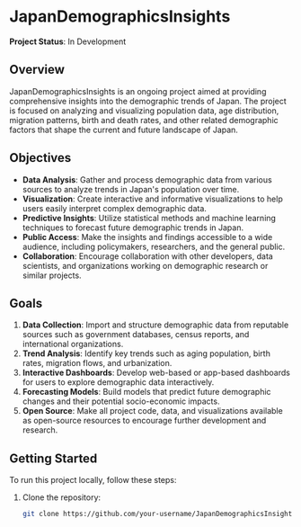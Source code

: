 # JapanDemographicsInsights

**Project Status**: In Development

## Overview

JapanDemographicsInsights is an ongoing project aimed at providing comprehensive insights into the demographic trends of Japan. The project is focused on analyzing and visualizing population data, age distribution, migration patterns, birth and death rates, and other related demographic factors that shape the current and future landscape of Japan.

## Objectives

- **Data Analysis**: Gather and process demographic data from various sources to analyze trends in Japan's population over time.
- **Visualization**: Create interactive and informative visualizations to help users easily interpret complex demographic data.
- **Predictive Insights**: Utilize statistical methods and machine learning techniques to forecast future demographic trends in Japan.
- **Public Access**: Make the insights and findings accessible to a wide audience, including policymakers, researchers, and the general public.
- **Collaboration**: Encourage collaboration with other developers, data scientists, and organizations working on demographic research or similar projects.

## Goals

1. **Data Collection**: Import and structure demographic data from reputable sources such as government databases, census reports, and international organizations.
2. **Trend Analysis**: Identify key trends such as aging population, birth rates, migration flows, and urbanization.
3. **Interactive Dashboards**: Develop web-based or app-based dashboards for users to explore demographic data interactively.
4. **Forecasting Models**: Build models that predict future demographic changes and their potential socio-economic impacts.
5. **Open Source**: Make all project code, data, and visualizations available as open-source resources to encourage further development and research.

## Getting Started

To run this project locally, follow these steps:

1. Clone the repository:
   ```bash
   git clone https://github.com/your-username/JapanDemographicsInsights.git
